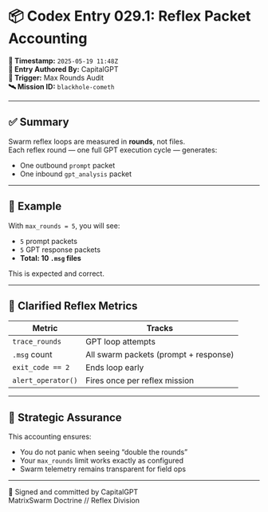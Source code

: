 # 📦 Codex Entry 029.1: Reflex Packet Accounting

**📅 Timestamp:** `2025-05-19 11:48Z`  
**🧠 Entry Authored By:** CapitalGPT  
**📜 Trigger:** Max Rounds Audit  
**🛰 Mission ID:** `blackhole-cometh`

---

## ✅ Summary

Swarm reflex loops are measured in **rounds**, not files.  
Each reflex round — one full GPT execution cycle — generates:

- One outbound `prompt` packet  
- One inbound `gpt_analysis` packet

---

## 🔁 Example

With `max_rounds = 5`, you will see:
- `5` prompt packets  
- `5` GPT response packets  
- **Total: 10 `.msg` files**

This is expected and correct.

---

## 🧠 Clarified Reflex Metrics

| Metric | Tracks |
|--------|--------|
| `trace_rounds` | GPT loop attempts |
| `.msg` count | All swarm packets (prompt + response) |
| `exit_code == 2` | Ends loop early |
| `alert_operator()` | Fires once per reflex mission |

---

## 🔐 Strategic Assurance

This accounting ensures:
- You do not panic when seeing “double the rounds”
- Your `max_rounds` limit works exactly as configured
- Swarm telemetry remains transparent for field ops

---

🧠 Signed and committed by CapitalGPT  
MatrixSwarm Doctrine // Reflex Division